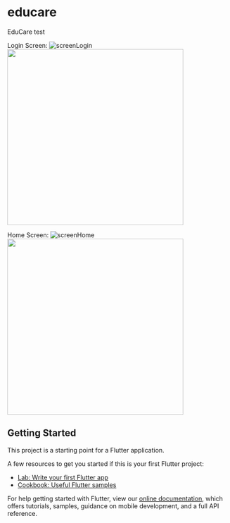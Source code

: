 # educare

EduCare test

Login Screen:
![screenLogin](https://user-images.githubusercontent.com/61827071/129493911-0b250575-cb7d-4007-9e94-f5f3fea13630.png)
<img src="https://user-images.githubusercontent.com/61827071/129493911-0b250575-cb7d-4007-9e94-f5f3fea13630.png" width="400" >

Home Screen:
![screenHome](https://user-images.githubusercontent.com/61827071/129493922-19dcb3eb-a449-44b4-91c5-04b52d3f3aaf.png)
<img src="https://user-images.githubusercontent.com/61827071/129493911-0b250575-cb7d-4007-9e94-f5f3fea13630.png" width="400" >


## Getting Started

This project is a starting point for a Flutter application.

A few resources to get you started if this is your first Flutter project:

- [Lab: Write your first Flutter app](https://flutter.dev/docs/get-started/codelab)
- [Cookbook: Useful Flutter samples](https://flutter.dev/docs/cookbook)

For help getting started with Flutter, view our
[online documentation](https://flutter.dev/docs), which offers tutorials,
samples, guidance on mobile development, and a full API reference.
